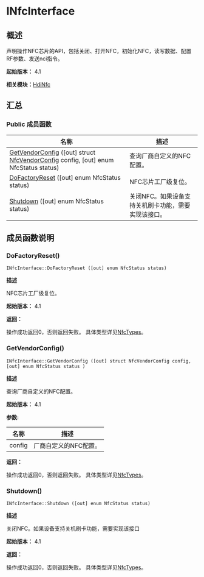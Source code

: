 # INfcInterface


## 概述

声明操作NFC芯片的API，包括关闭、打开NFC，初始化NFC，读写数据、配置RF参数、发送nci指令。

**起始版本：** 4.1

**相关模块：**[HdiNfc](_hdi_nfc_v11.md)


## 汇总


### Public 成员函数

| 名称 | 描述 | 
| -------- | -------- |
| [GetVendorConfig](#getvendorconfig) ([out] struct [NfcVendorConfig](_nfc_vendor_config_v11.md) config, [out] enum NfcStatus status) | 查询厂商自定义的NFC配置。 | 
| [DoFactoryReset](#dofactoryreset) ([out] enum NfcStatus status) | NFC芯片工厂级复位。 | 
| [Shutdown](#shutdown) ([out] enum NfcStatus status) | 关闭NFC。如果设备支持关机刷卡功能，需要实现该接口。 | 


## 成员函数说明


### DoFactoryReset()

```
INfcInterface::DoFactoryReset ([out] enum NfcStatus status)
```

**描述**


NFC芯片工厂级复位。

**起始版本：** 4.1

**返回：**

操作成功返回0，否则返回失败。 具体类型详见[NfcTypes](_nfc_types_8idl_v10.md)。


### GetVendorConfig()

```
INfcInterface::GetVendorConfig ([out] struct NfcVendorConfig config, [out] enum NfcStatus status )
```

**描述**


查询厂商自定义的NFC配置。

**起始版本：** 4.1

**参数:**

| 名称 | 描述 | 
| -------- | -------- |
| config | 厂商自定义的NFC配置。 | 

**返回：**

操作成功返回0，否则返回失败。 具体类型详见[NfcTypes](_nfc_types_8idl_v10.md)。


### Shutdown()

```
INfcInterface::Shutdown ([out] enum NfcStatus status)
```

**描述**


关闭NFC。如果设备支持关机刷卡功能，需要实现该接口

**起始版本：** 4.1

**返回：**

操作成功返回0，否则返回失败。 具体类型详见[NfcTypes](_nfc_types_8idl_v10.md)。
